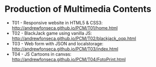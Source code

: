 # Production of Multimedia Contents
* T01 - Responsive website in HTML5 & CSS3: http://andrewfonseca.github.io/PCM/T01/home.html
* T02 - BlackJack game using vanilla JS: http://andrewfonseca.github.io/PCM/T02/blackjack_oop.html
* T03 - Web form with JSON and localstorage: http://andrewfonseca.github.io/PCM/T03/index.html
* T04 - JS Cartoons in canvas: http://andrewfonseca.github.io/PCM/T04/FotoPrint.html
